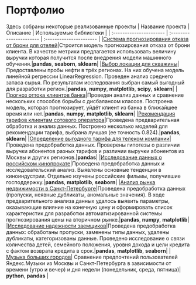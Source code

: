 # Портфолио
Здесь собраны некоторые реализованные проекты
| Название проекта | Описание | Используемые библиотеки | 
| :---------------------- | :---------------------- | :---------------------- |
|[Система прогнозирования отказа от брони для отелей](hotel_reservation)|Строится модель прогнозирования отказа от брони клиента. В качестве метрики предлагается использовать величину выручки которая получится после внедрения модели машинного обучения.|**pandas**, **seaborn**, **sklearn**|
|[Выбор локации для скважины](oil_wells)|Предоставлены пробы нефти в трёх регионах. На них обучена модель линейной регрессии LinearRegression. Проведен анализ среднего запаса сырья. По результатам исследования выбран самый выгодный для разработки регион.|**pandas**, **numpy**, **matplotlib**, **scipy**, **sklearn**|
|[Прогноз оттока клиентов банка](bank_clients)|Проведен анализ данных и сравнение нескольких способов борьбы с дисбалансом классов. Построена модель, которая прогнозирует, уйдёт клиент из банка в ближайшее время или нет.|**pandas**, **numpy**, **matplotlib**, **sklearn**|
|[Рекомендация тарифов клиентам сотового оператора](tarif_recommendation)|Проведена предварительная обработка и анализ данных. Построено несколько моделей для рекомендации тарифа, выбрана лучшая (ее точность 0.824).|**pandas**, **sklearn**|
|[Определение выгодного тарифа для телеком компании](megaline_tarifs)|Проведена предобработка данных. Проверены гипотезы о различии выручки абонентов разных тарифов и различии выручки абонентов из Москвы и других регионов.|**pandas**|
|[Исследование данных о российском кинопрокате](mkrf_movies)|Проведена предобработка данных и исследовательский анализ. Выявлены основные тенденции в киноиндустрии. Отдельно изучены российские фильмы, получившие господдержку.|**pandas**, **matplotlib**, **seaborn**|
|[Анализ рынка недвижимости в Санкт-Петербурге](spb_estate_market)|Проведена предобработка данных (пропуски, неявные дубликаты, аномальные значения). В ходе предварительного анализа данных удалось выявить параметры, оказывающие влияние на конечную цену и сформировать список характеристик для разработки автоматизированной системы прогнозирования цены на вторичном рынке.|**pandas**, **numpy**, **matplotlib**|
|[Исследование надежности заемщиков](reliable_borrowers)|Проведена предобработка данных: обработаны пропуски, заменены типы данных, удалены дубликаты, категоризованы данные. Проведено исследование о связи количества детей, семейного положения, уровня дохода и цели кредита с фактом возврата кредита в срок.|**pandas**, **matplotlib**, **seaborn**|
| [Музыка больших городов](big_cities_music)| Сравнение предпочтений пользователей Яндекс.Музыки из Москвы и Санкт-Петербурга в зависимости от времени (утро и вечер) и дня недели (понедельник, среда, пятница)| **python**, **pandas** |